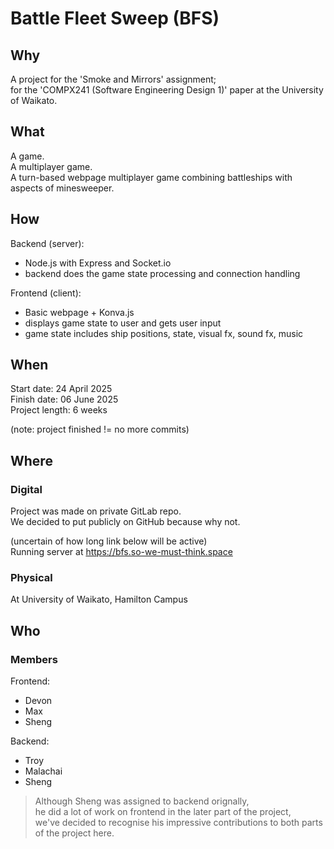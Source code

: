 # Battle Fleet Sweep (BFS)
## Why
A project for the 'Smoke and Mirrors' assignment;  <br />
for the 'COMPX241 (Software Engineering Design 1)' paper at the University of Waikato.

## What
A game. <br />
A multiplayer game. <br />
A turn-based webpage multiplayer game combining battleships with aspects of minesweeper. <br />

## How
Backend (server):
* Node.js with Express and Socket.io
* backend does the game state processing and connection handling

Frontend (client): 
* Basic webpage + Konva.js
* displays game state to user and gets user input
* game state includes ship positions, state, visual fx, sound fx, music

## When
Start date: 24 April 2025 <br />
Finish date: 06 June 2025 <br />
Project length: 6 weeks

(note: project finished != no more commits)

## Where
### Digital
Project was made on private GitLab repo.  <br />
We decided to put publicly on GitHub because why not. <br />

(uncertain of how long link below will be active) <br />
Running server at https://bfs.so-we-must-think.space

### Physical
At University of Waikato, Hamilton Campus

## Who
### Members
Frontend:
* Devon
* Max
* Sheng

Backend:
* Troy
* Malachai
* Sheng

> Although Sheng was assigned to backend orignally,<br />
> he did a lot of work on frontend in the later part of the project,<br />
> we've decided to recognise his impressive contributions to both parts of the project here.